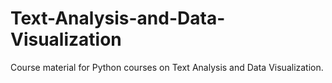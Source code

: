 # Text-Analysis-and-Data-Visualization
Course material for Python courses on Text Analysis and Data Visualization.

